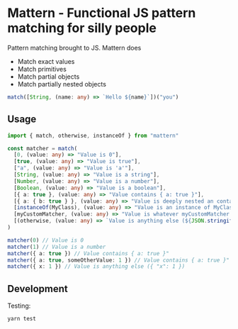 # Mattern - Functional JS pattern matching for silly people

Pattern matching brought to JS. Mattern does

- Match exact values
- Match primitives
- Match partial objects
- Match partially nested objects

```ts
match([String, (name: any) => `Hello ${name}`])("you")
```

## Usage

```ts
import { match, otherwise, instanceOf } from "mattern"

const matcher = match(
  [0, (value: any) => "Value is 0"],
  [true, (value: any) => "Value is true"],
  ["a", (value: any) => "Value is 'a'"],
  [String, (value: any) => "Value is a string"],
  [Number, (value: any) => "Value is a number"],
  [Boolean, (value: any) => "Value is a boolean"],
  [{ a: true }, (value: any) => "Value contains { a: true }"],
  [{ a: { b: true } }, (value: any) => "Value is deeply nested an contains { a: { b: true } }"],
  [instanceOf(MyClass), (value: any) => "Value is an instance of MyClass"],
  [myCustomMatcher, (value: any) => "Value is whatever myCustomMatcher says it is"],
  [(otherwise, (value: any) => `Value is anything else (${JSON.stringify(value)})`)],
)

matcher(0) // Value is 0
matcher(1) // Value is a number
matcher({ a: true }) // Value contains { a: true }"
matcher({ a: true, someOtherValue: 1 }) // Value contains { a: true }"
matcher({ x: 1 }) // Value is anything else ({ "x": 1 })
```

## Development

Testing:

```sh
yarn test
```
